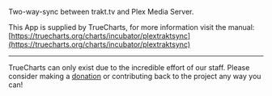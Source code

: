 Two-way-sync between trakt.tv and Plex Media Server.

This App is supplied by TrueCharts, for more information visit the manual: [https://truecharts.org/charts/incubator/plextraktsync](https://truecharts.org/charts/incubator/plextraktsync)

---

TrueCharts can only exist due to the incredible effort of our staff.
Please consider making a [donation](https://truecharts.org/about/sponsor) or contributing back to the project any way you can!
